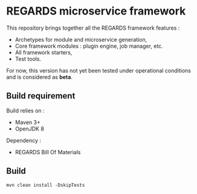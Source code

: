 # REGARDS microservice framework

This repository brings together all the REGARDS framework features :
* Archetypes for module and microservice generation,
* Core framework modules : plugin engine, job manager, etc.
* All framework starters,
* Test tools.

For now, this version has not yet been tested under operational conditions and is considered as **beta**.

## Build requirement

Build relies on :
* Maven 3+
* OpenJDK 8

Dependency : 
* REGARDS Bill Of Materials

## Build

```shell
mvn clean install -DskipTests
```